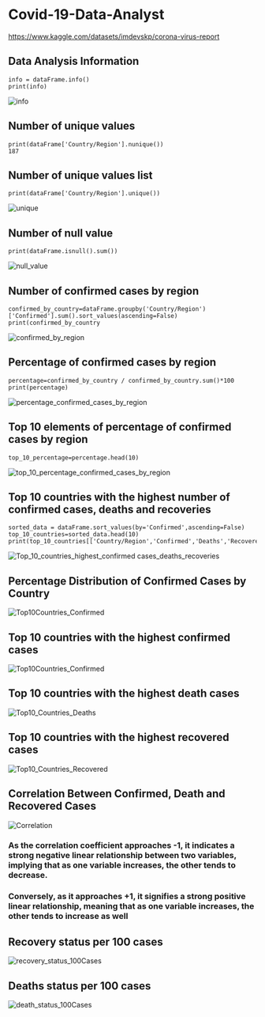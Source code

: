 # Covid-19-Data-Analyst
https://www.kaggle.com/datasets/imdevskp/corona-virus-report

## Data Analysis Information
```
info = dataFrame.info()
print(info)
```
![info](Graphic_Analysis_Results/Info.png)

## Number of unique values
```
print(dataFrame['Country/Region'].nunique())
187
```
## Number of unique values list
```
print(dataFrame['Country/Region'].unique())
```
![unique](Graphic_Analysis_Results/number_of_unique.png)

## Number of null value
```
print(dataFrame.isnull().sum())
```
![null_value](Graphic_Analysis_Results/Number_of_null_value.png)

## Number of confirmed cases by region
```
confirmed_by_country=dataFrame.groupby('Country/Region')['Confirmed'].sum().sort_values(ascending=False)
print(confirmed_by_country
```
![confirmed_by_region](Graphic_Analysis_Results/Number_of_confirmed_case_by_region.png)

## Percentage of confirmed cases by region
```
percentage=confirmed_by_country / confirmed_by_country.sum()*100
print(percentage)
```
![percentage_confirmed_cases_by_region](Graphic_Analysis_Results/Percentage_of_confirmed_cases_by_region.png)

## Top 10 elements of percentage of confirmed cases by region
```
top_10_percentage=percentage.head(10)
```
![top_10_percentage_confirmed_cases_by_region](Graphic_Analysis_Results/Top_10_percentage_confirmed_cases_by_region.png)

## Top 10 countries with the highest number of confirmed cases, deaths and recoveries
```
sorted_data = dataFrame.sort_values(by='Confirmed',ascending=False)
top_10_countries=sorted_data.head(10)
print(top_10_countries[['Country/Region','Confirmed','Deaths','Recovered']])
```
![Top_10_countries_highest_confirmed cases_deaths_recoveries](Graphic_Analysis_Results/Top_10_countries_highest_confirmed_cases_deaths_recoveries.png)

## Percentage Distribution of Confirmed Cases by Country
![Top10Countries_Confirmed](Graphic_Analysis_Results/Top10_Countries_Confirmed_Pie_Chart.png)

## Top 10 countries with the highest confirmed cases
![Top10Countries_Confirmed](Graphic_Analysis_Results/Top10_Countries_Confirmed.png)

## Top 10 countries with the highest death cases
![Top10_Countries_Deaths](Graphic_Analysis_Results/Top10_Countries_Deaths.png)

## Top 10 countries with the highest recovered cases
![Top10_Countries_Recovered](Graphic_Analysis_Results/Top10_Countries_Recovered.png)

## Correlation Between Confirmed, Death and Recovered Cases
![Correlation](Graphic_Analysis_Results/Confirmed_Death_Correlation_heatmap.png)
### As the correlation coefficient approaches -1, it indicates a strong negative linear relationship between two variables, implying that as one variable increases, the other tends to decrease. 
### Conversely, as it approaches +1, it signifies a strong positive linear relationship, meaning that as one variable increases, the other tends to increase as well

## Recovery status per 100 cases
![recovery_status_100Cases](Graphic_Analysis_Results/Recovery_status_per_100_cases.png)

## Deaths status per 100 cases
![death_status_100Cases](Graphic_Analysis_Results/Deaths_status_per_100_cases.png)





